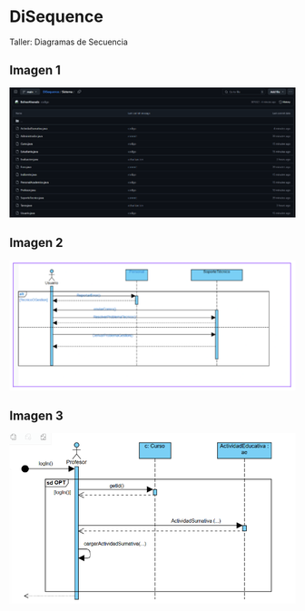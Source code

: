 # DiSequence
Taller: Diagramas de Secuencia

## Imagen 1
<img src = "resultado/r1.png">

## Imagen 2
<img src = "resultado/r3.png">

## Imagen 3
<img src = "resultado/r2.png">
